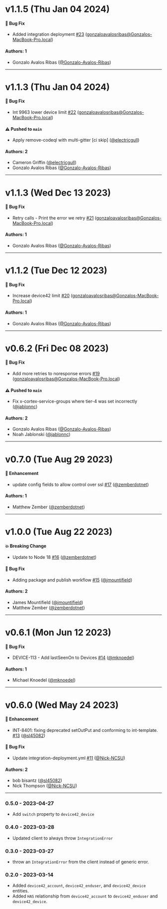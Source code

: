 # v1.1.5 (Thu Jan 04 2024)

#### 🐛 Bug Fix

- Added integration deployment [#23](https://github.com/JupiterOne/graph-device42/pull/23) (gonzaloavalosribas@Gonzalos-MacBook-Pro.local)

#### Authors: 1

- Gonzalo Avalos Ribas ([@Gonzalo-Avalos-Ribas](https://github.com/Gonzalo-Avalos-Ribas))

---

# v1.1.3 (Thu Jan 04 2024)

#### 🐛 Bug Fix

- Int 9963 lower device limit [#22](https://github.com/JupiterOne/graph-device42/pull/22) (gonzaloavalosribas@Gonzalos-MacBook-Pro.local)

#### ⚠️ Pushed to `main`

- Apply remove-codeql with multi-gitter [ci skip] ([@electricgull](https://github.com/electricgull))

#### Authors: 2

- Cameron Griffin ([@electricgull](https://github.com/electricgull))
- Gonzalo Avalos Ribas ([@Gonzalo-Avalos-Ribas](https://github.com/Gonzalo-Avalos-Ribas))

---

# v1.1.3 (Wed Dec 13 2023)

#### 🐛 Bug Fix

- Retry calls - Print the error we retry [#21](https://github.com/JupiterOne/graph-device42/pull/21) (gonzaloavalosribas@Gonzalos-MacBook-Pro.local)

#### Authors: 1

- Gonzalo Avalos Ribas ([@Gonzalo-Avalos-Ribas](https://github.com/Gonzalo-Avalos-Ribas))

---

# v1.1.2 (Tue Dec 12 2023)

#### 🐛 Bug Fix

- Increase device42 limit [#20](https://github.com/JupiterOne/graph-device42/pull/20) (gonzaloavalosribas@Gonzalos-MacBook-Pro.local)

#### Authors: 1

- Gonzalo Avalos Ribas ([@Gonzalo-Avalos-Ribas](https://github.com/Gonzalo-Avalos-Ribas))

---

# v0.6.2 (Fri Dec 08 2023)

#### 🐛 Bug Fix

- Add more retries to noresponse errors [#19](https://github.com/JupiterOne/graph-device42/pull/19) (gonzaloavalosribas@Gonzalos-MacBook-Pro.local)

#### ⚠️ Pushed to `main`

- Fix x-cortex-service-groups where tier-4 was set incorrectly ([@jablonnc](https://github.com/jablonnc))

#### Authors: 2

- Gonzalo Avalos Ribas ([@Gonzalo-Avalos-Ribas](https://github.com/Gonzalo-Avalos-Ribas))
- Noah Jablonski ([@jablonnc](https://github.com/jablonnc))

---

# v0.7.0 (Tue Aug 29 2023)

#### 🚀 Enhancement

- update config fields to allow control over ssl [#17](https://github.com/JupiterOne/graph-device42/pull/17) ([@zemberdotnet](https://github.com/zemberdotnet))

#### Authors: 1

- Matthew Zember ([@zemberdotnet](https://github.com/zemberdotnet))

---

# v1.0.0 (Tue Aug 22 2023)

#### 💥 Breaking Change

- Update to Node 18 [#16](https://github.com/JupiterOne/graph-device42/pull/16) ([@zemberdotnet](https://github.com/zemberdotnet))

#### 🐛 Bug Fix

- Adding package and publish workflow [#15](https://github.com/JupiterOne/graph-device42/pull/15) ([@jmountifield](https://github.com/jmountifield))

#### Authors: 2

- James Mountifield ([@jmountifield](https://github.com/jmountifield))
- Matthew Zember ([@zemberdotnet](https://github.com/zemberdotnet))

---

# v0.6.1 (Mon Jun 12 2023)

#### 🐛 Bug Fix

- DEVICE-113 - Add lastSeenOn to Devices [#14](https://github.com/JupiterOne/graph-device42/pull/14) ([@mknoedel](https://github.com/mknoedel))

#### Authors: 1

- Michael Knoedel ([@mknoedel](https://github.com/mknoedel))

---

# v0.6.0 (Wed May 24 2023)

#### 🚀 Enhancement

- INT-8401: fixing deprecated setOutPut and conforming to int-template. [#13](https://github.com/JupiterOne/graph-device42/pull/13) ([@sl45082](https://github.com/sl45082))

#### 🐛 Bug Fix

- Update integration-deployment.yml [#11](https://github.com/JupiterOne/graph-device42/pull/11) ([@Nick-NCSU](https://github.com/Nick-NCSU))

#### Authors: 2

- bob bisantz ([@sl45082](https://github.com/sl45082))
- Nick Thompson ([@Nick-NCSU](https://github.com/Nick-NCSU))

---

### 0.5.0 - 2023-04-27

- Add `switch` property to `device42_device`

### 0.4.0 - 2023-03-28

- Updated client to always throw `IntegrationError`

### 0.3.0 - 2023-03-27

- throw an `IntegrationError` from the client instead of generic error.

### 0.2.0 - 2023-03-14

- Added `device42_account`, `device42_enduser`, and `device42_device` entities.
- Added `HAS` relationship from `device42_account` to `device42_enduser` and
  `device42_device`.
